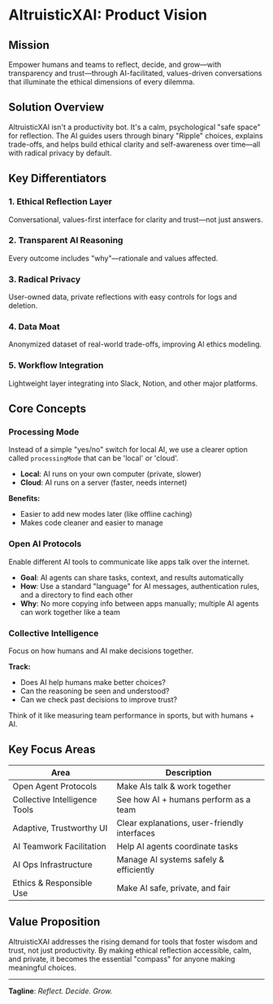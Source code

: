 # AltruisticXAI: Product Vision

## Mission
Empower humans and teams to reflect, decide, and grow—with transparency and trust—through AI-facilitated, values-driven conversations that illuminate the ethical dimensions of every dilemma.

## Solution Overview
AltruisticXAI isn't a productivity bot. It's a calm, psychological "safe space" for reflection. The AI guides users through binary "Ripple" choices, explains trade-offs, and helps build ethical clarity and self-awareness over time—all with radical privacy by default.

## Key Differentiators

### 1. Ethical Reflection Layer
Conversational, values-first interface for clarity and trust—not just answers.

### 2. Transparent AI Reasoning
Every outcome includes "why"—rationale and values affected.

### 3. Radical Privacy
User-owned data, private reflections with easy controls for logs and deletion.

### 4. Data Moat
Anonymized dataset of real-world trade-offs, improving AI ethics modeling.

### 5. Workflow Integration
Lightweight layer integrating into Slack, Notion, and other major platforms.

## Core Concepts

### Processing Mode
Instead of a simple "yes/no" switch for local AI, we use a clearer option called `processingMode` that can be 'local' or 'cloud'.

- **Local**: AI runs on your own computer (private, slower)
- **Cloud**: AI runs on a server (faster, needs internet)

**Benefits:**
- Easier to add new modes later (like offline caching)
- Makes code cleaner and easier to manage

### Open AI Protocols
Enable different AI tools to communicate like apps talk over the internet.

- **Goal**: AI agents can share tasks, context, and results automatically
- **How**: Use a standard "language" for AI messages, authentication rules, and a directory to find each other
- **Why**: No more copying info between apps manually; multiple AI agents can work together like a team

### Collective Intelligence
Focus on how humans and AI make decisions together.

**Track:**
- Does AI help humans make better choices?
- Can the reasoning be seen and understood?
- Can we check past decisions to improve trust?

Think of it like measuring team performance in sports, but with humans + AI.

## Key Focus Areas

| Area | Description |
|------|-------------|
| Open Agent Protocols | Make AIs talk & work together |
| Collective Intelligence Tools | See how AI + humans perform as a team |
| Adaptive, Trustworthy UI | Clear explanations, user-friendly interfaces |
| AI Teamwork Facilitation | Help AI agents coordinate tasks |
| AI Ops Infrastructure | Manage AI systems safely & efficiently |
| Ethics & Responsible Use | Make AI safe, private, and fair |

## Value Proposition
AltruisticXAI addresses the rising demand for tools that foster wisdom and trust, not just productivity. By making ethical reflection accessible, calm, and private, it becomes the essential "compass" for anyone making meaningful choices.

---

**Tagline**: _Reflect. Decide. Grow._
